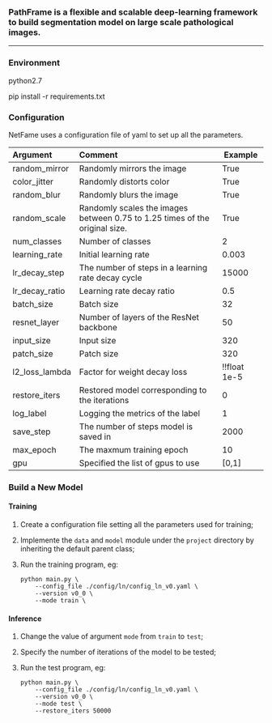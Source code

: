 ### PathFrame is a flexible and scalable deep-learning framework to build segmentation model on large scale pathological images.

****

### Environment

python2.7

pip install -r requirements.txt


### Configuration

NetFame uses a configuration file of yaml to set up all the parameters.

|Argument |Comment |Example|
|:-----  |:-----|----- |
| random_mirror | Randomly mirrors the image | True |
| color_jitter | Randomly distorts color | True |
| random_blur | Randomly blurs the image | True |
| random_scale | Randomly scales the images between 0.75 to 1.25 times of the original size. | True |
| num_classes | Number of classes | 2 |
| learning_rate | Initial learning rate | 0.003 |
| lr_decay_step | The number of steps in a learning rate decay cycle | 15000 |
| lr_decay_ratio | Learning rate decay ratio | 0.5 |
| batch_size | Batch size | 32 |
| resnet_layer | Number of layers of the ResNet backbone | 50 |
| input_size | Input size | 320 |
| patch_size | Patch size | 320 |
| l2_loss_lambda | Factor for weight decay loss | !!float 1e-5 |
| restore_iters | Restored model corresponding to the iterations | 0 |
| log_label | Logging the metrics of the label | 1 |
| save_step | The number of steps model is saved in | 2000 |
| max_epoch | The maxmum training epoch | 10 |
| gpu | Specified the list of gpus to use | [0,1] |


### Build a New Model

#### Training

1. Create a configuration file setting all the parameters used for training; 

2. Implemente the `data` and `model` module under the `project` directory by inheriting the default parent class;

3. Run the training program, eg: 

    ```
    python main.py \
        --config_file ./config/ln/config_ln_v0.yaml \
        --version v0_0 \
        --mode train \
    ```

    
#### Inference

1. Change the value of argument `mode` from `train` to `test`;

2. Specify the number of iterations of the model to be tested;

3. Run the test program, eg: 

    ```
    python main.py \
        --config_file ./config/ln/config_ln_v0.yaml \
        --version v0_0 \
        --mode test \
        --restore_iters 50000
    ```
